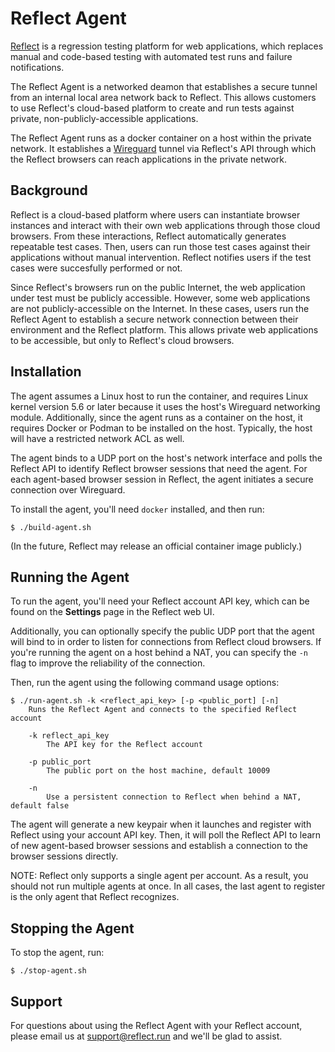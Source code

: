 # Reflect Agent

[Reflect](https://reflect.run) is a regression testing platform for web applications,
which replaces manual and code-based testing with automated test runs and failure notifications.

The Reflect Agent is a networked deamon that establishes a secure tunnel
from an internal local area network back to Reflect.
This allows customers to use Reflect's cloud-based platform
to create and run tests against private, non-publicly-accessible applications.

The Reflect Agent runs as a docker container on a host within the private network.
It establishes a [Wireguard](https://www.wireguard.com/) tunnel via Reflect's API
through which the Reflect browsers can reach applications in the private network.

## Background

Reflect is a cloud-based platform where users can instantiate browser instances and
interact with their own web applications through those cloud browsers.
From these interactions, Reflect automatically generates repeatable test cases.
Then, users can run those test cases against their applications without manual intervention.
Reflect notifies users if the test cases were succesfully performed or not.

Since Reflect's browsers run on the public Internet, the web application under test must be publicly accessible.
However, some web applications are not publicly-accessible on the Internet.
In these cases, users run the Reflect Agent to establish a secure network connection
between their environment and the Reflect platform.
This allows private web applications to be accessible, but only to Reflect's cloud browsers.

## Installation

The agent assumes a Linux host to run the container, and
requires Linux kernel version 5.6 or later
because it uses the host's Wireguard networking module.
Additionally, since the agent runs as a container on the host,
it requires Docker or Podman to be installed on the host.
Typically, the host will have a restricted network ACL as well.

The agent binds to a UDP port on the host's network interface and
polls the Reflect API to identify Reflect browser sessions that need the agent.
For each agent-based browser session in Reflect,
the agent initiates a secure connection over Wireguard.

To install the agent, you'll need `docker` installed, and then run:

```
$ ./build-agent.sh
```

(In the future, Reflect may release an official container image publicly.)

## Running the Agent

To run the agent, you'll need your Reflect account API key,
which can be found on the __Settings__ page in the Reflect web UI.

Additionally, you can optionally specify the public UDP port that the agent
will bind to in order to listen for connections from Reflect cloud browsers.
If you're running the agent on a host behind a NAT,
you can specify the `-n` flag to improve the reliability of the connection.

Then, run the agent using the following command usage options:

```
$ ./run-agent.sh -k <reflect_api_key> [-p <public_port] [-n]
	Runs the Reflect Agent and connects to the specified Reflect account

	-k reflect_api_key
		The API key for the Reflect account

	-p public_port
		The public port on the host machine, default 10009

	-n
		Use a persistent connection to Reflect when behind a NAT, default false
```

The agent will generate a new keypair when it launches and
register with Reflect using your account API key.
Then, it will poll the Reflect API to learn of new agent-based browser sessions
and establish a connection to the browser sessions directly.

NOTE: Reflect only supports a single agent per account.
As a result, you should not run multiple agents at once.
In all cases, the last agent to register is the only agent that Reflect recognizes.

## Stopping the Agent

To stop the agent, run:

```
$ ./stop-agent.sh
```

## Support

For questions about using the Reflect Agent with your Reflect account,
please email us at support@reflect.run and we'll be glad to assist.

